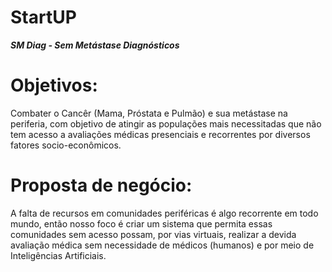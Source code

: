 # StartUP
***SM Diag - Sem Metástase Diagnósticos***
# Objetivos: 
  Combater o Cancêr (Mama, Próstata e Pulmão) e sua metástase na periferia, com objetivo de atingir as populações mais necessitadas que não tem acesso a avaliações médicas presenciais e recorrentes por diversos fatores socio-econômicos.
# Proposta de negócio:
  A falta de recursos em comunidades periféricas é algo recorrente em todo mundo, então nosso foco é criar um sistema que permita essas comunidades sem acesso possam, por vias virtuais, realizar a devida avaliação médica sem necessidade de médicos (humanos) e por meio de Inteligências Artificiais.
